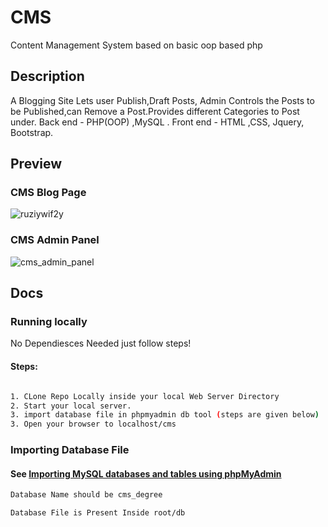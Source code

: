 # CMS
Content Management System based on basic oop based php

## Description
A Blogging Site Lets user Publish,Draft Posts, Admin Controls the Posts to be 
Published,can Remove a Post.Provides different Categories to Post under.
Back end - PHP(OOP) ,MySQL . Front end - HTML ,CSS, Jquery, Bootstrap.

## Preview

### CMS Blog Page
![ruziywif2y](https://user-images.githubusercontent.com/43413309/53633592-f4d85280-3c3d-11e9-86b7-ea065f75893e.gif)

### CMS Admin Panel
![cms_admin_panel](https://user-images.githubusercontent.com/43413309/53633943-e2124d80-3c3e-11e9-83dd-7152c0b4d98d.gif)



## Docs

### Running locally
No Dependiesces Needed just follow steps!
#### Steps: 
```sh

1. CLone Repo Locally inside your local Web Server Directory
2. Start your local server.
3. import database file in phpmyadmin db tool (steps are given below)
3. Open your browser to localhost/cms

```

### Importing Database File

#### See [Importing MySQL databases and tables using phpMyAdmin](https://youtu.be/jW5lrS6EUPM)
```sh
Database Name should be cms_degree
```
```sh
Database File is Present Inside root/db
```
